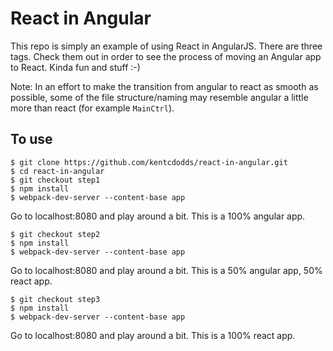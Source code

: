# React in Angular

This repo is simply an example of using React in AngularJS. There are three tags. Check them out in order to see the
process of moving an Angular app to React. Kinda fun and stuff :-)

Note: In an effort to make the transition from angular to react as smooth as possible, some of the file structure/naming
may resemble angular a little more than react (for example `MainCtrl`).

## To use

```
$ git clone https://github.com/kentcdodds/react-in-angular.git
$ cd react-in-angular
$ git checkout step1
$ npm install
$ webpack-dev-server --content-base app
```

Go to localhost:8080 and play around a bit. This is a 100% angular app.

```
$ git checkout step2
$ npm install
$ webpack-dev-server --content-base app
```

Go to localhost:8080 and play around a bit. This is a 50% angular app, 50% react app.

```
$ git checkout step3
$ npm install
$ webpack-dev-server --content-base app
```
Go to localhost:8080 and play around a bit. This is a 100% react app.
